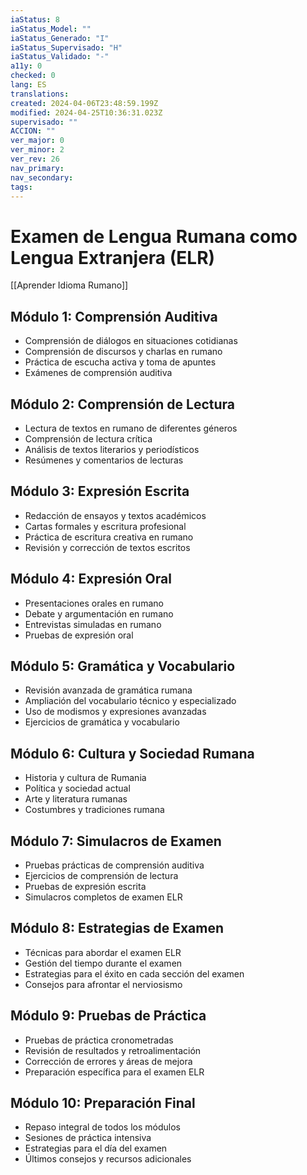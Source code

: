 ```yaml
---
iaStatus: 8
iaStatus_Model: ""
iaStatus_Generado: "I"
iaStatus_Supervisado: "H"
iaStatus_Validado: "-"
a11y: 0
checked: 0
lang: ES
translations: 
created: 2024-04-06T23:48:59.199Z
modified: 2024-04-25T10:36:31.023Z
supervisado: ""
ACCION: ""
ver_major: 0
ver_minor: 2
ver_rev: 26
nav_primary: 
nav_secondary: 
tags:
---
```

# Examen de Lengua Rumana como Lengua Extranjera (ELR)

[[Aprender Idioma Rumano]]

## Módulo 1: Comprensión Auditiva

- Comprensión de diálogos en situaciones cotidianas
- Comprensión de discursos y charlas en rumano
- Práctica de escucha activa y toma de apuntes
- Exámenes de comprensión auditiva

## Módulo 2: Comprensión de Lectura

- Lectura de textos en rumano de diferentes géneros
- Comprensión de lectura crítica
- Análisis de textos literarios y periodísticos
- Resúmenes y comentarios de lecturas

## Módulo 3: Expresión Escrita

- Redacción de ensayos y textos académicos
- Cartas formales y escritura profesional
- Práctica de escritura creativa en rumano
- Revisión y corrección de textos escritos

## Módulo 4: Expresión Oral

- Presentaciones orales en rumano
- Debate y argumentación en rumano
- Entrevistas simuladas en rumano
- Pruebas de expresión oral

## Módulo 5: Gramática y Vocabulario

- Revisión avanzada de gramática rumana
- Ampliación del vocabulario técnico y especializado
- Uso de modismos y expresiones avanzadas
- Ejercicios de gramática y vocabulario

## Módulo 6: Cultura y Sociedad Rumana

- Historia y cultura de Rumania
- Política y sociedad actual
- Arte y literatura rumanas
- Costumbres y tradiciones rumana

## Módulo 7: Simulacros de Examen

- Pruebas prácticas de comprensión auditiva
- Ejercicios de comprensión de lectura
- Pruebas de expresión escrita
- Simulacros completos de examen ELR

## Módulo 8: Estrategias de Examen

- Técnicas para abordar el examen ELR
- Gestión del tiempo durante el examen
- Estrategias para el éxito en cada sección del examen
- Consejos para afrontar el nerviosismo

## Módulo 9: Pruebas de Práctica

- Pruebas de práctica cronometradas
- Revisión de resultados y retroalimentación
- Corrección de errores y áreas de mejora
- Preparación específica para el examen ELR

## Módulo 10: Preparación Final

- Repaso integral de todos los módulos
- Sesiones de práctica intensiva
- Estrategias para el día del examen
- Últimos consejos y recursos adicionales
